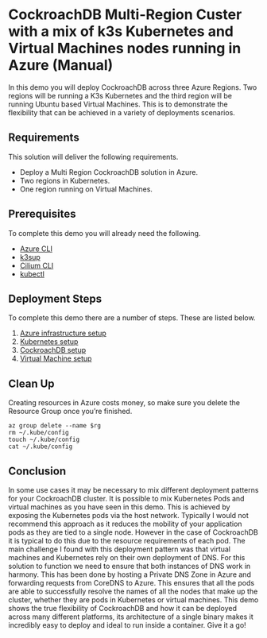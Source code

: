 
# CockroachDB Multi-Region Custer with a mix of k3s Kubernetes and Virtual Machines nodes running in Azure (Manual)

In this demo you will deploy CockroachDB across three Azure Regions. Two regions will be running a K3s Kubernetes and the third region will be running Ubuntu based Virtual Machines. This is to demonstrate the flexibility that can be achieved in a variety of deployments scenarios.

## Requirements

This solution will deliver the following requirements.

- Deploy a Multi Region CockroachDB solution in Azure. 
- Two regions in Kubernetes.
- One region running on Virtual Machines.

## Prerequisites 

To complete this demo you will already need the following.

- [Azure CLI](https://docs.microsoft.com/en-us/cli/azure/install-azure-cli)
- [k3sup](https://github.com/alexellis/k3sup)
- [Cilium CLI](https://docs.cilium.io/en/stable/gettingstarted/k8s-install-default/)
- [kubectl](https://kubernetes.io/docs/tasks/tools/install-kubectl-linux/)

## Deployment Steps

To complete this demo there are a number of steps. These are listed below.

1. [Azure infrastructure setup](azure-infra-setup.md)
1. [Kubernetes setup](kubernetes-setup.md)
1. [CockroachDB setup](cockroach-setup.md)
1. [Virtual Machine setup](vm-setup.md)

## Clean Up

Creating resources in Azure costs money, so make sure you delete the Resource Group once you’re finished.
```
az group delete --name $rg
rm ~/.kube/config
touch ~/.kube/config
cat ~/.kube/config
```
## Conclusion

In some use cases it may be necessary to mix different deployment patterns for your CockroachDB cluster. It is possible to mix Kubernetes Pods and virtual machines as you have seen in this demo. This is achieved by exposing the Kubernetes pods via the host network. Typically I would not recommend this approach as it reduces the mobility of your application pods as they are tied to a single node. However in the case of CockroachDB it is typical to do this due to the resource requirements of each pod. The main challenge I found with this deployment pattern was that virtual machines and Kubernetes rely on their own deployment of DNS. For this solution to function we need to ensure that both instances of DNS work in harmony. This has been done by hosting a Private DNS Zone in Azure and forwarding requests from CoreDNS to Azure. This ensures that all the pods are able to successfully resolve the names of all the nodes that make up the cluster, whether they are pods in Kubernetes or virtual machines. This demo shows the true flexibility of CockroachDB and how it can be deployed across many different platforms, its architecture of a single binary makes it incredibly easy to deploy and ideal to run inside a container. Give it a go!